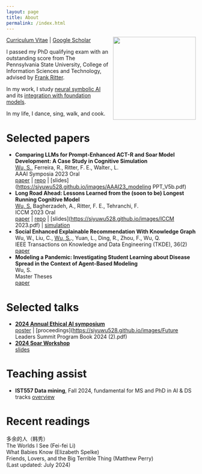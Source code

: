```yaml
---
layout: page
title: About
permalink: /index.html
---
```

<p><img style="float:right; padding-left:10px" src="http://Siyuwu528.github.io/images/image.jpg" width="220" height="220" /></p>
<a href="https://siyuwu528.github.io/images/Siyu Wu_Resume_AI_V4.pdf">Curriculum Vitae</a> | <a href="https://scholar.google.com/citations?user=wFLFQeoAAAAJ&hl=zh-CN">Google Scholar</a> <br>

I passed my PhD qualifying exam with an outstanding score from The Pennsylvania State University, College of Information Sciences and Technology, advised by <a href="https://www.frankritter.com/ritter.html">Frank Ritter</a>.

In my work, I study <a href="http://Siyuwu528.github.io/images/CBI_intern_Wu_V2.pdf">neural symbolic AI</a> and its <a href="http://Siyuwu528.github.io/images/NeSyAI-ACS-2024_extended.pdf" target="_blank">integration with foundation models</a>.


In my life, I dance, sing, walk, and cook.

# Selected papers
- **Comparing LLMs for Prompt-Enhanced ACT-R and Soar Model Development: A Case Study in Cognitive Simulation** <br>
  <u>Wu, S.</u>, Ferreira, R., Ritter, F. E., Walter., L.<br>
  AAAI Symposia 2023 Oral<br>
    [paper](https://ojs.aaai.org/index.php/AAAI-SS/article/view/27710) |
    [repo](https://github.com/SiyuWu528/GPT-DriveBus) |
    [slides](https://siyuwu528.github.io/images/AAAI23_modeling PPT_V5b.pdf)
- **Long Road Ahead: Lessons Learned from the (soon to be) Longest Running Cognitive Model** <br>
  <u>Wu, S.</u> Bagherzadeh, A., Ritter, F. E., Tehranchi, F.<br>
  ICCM 2023 Oral<br>
    [paper](https://www.frankritter.com/papers/wuBRT23.pdf) |
    [repo](https://github.com/SiyuWu528/DriveBus) |
    [slides](https://siyuwu528.github.io/images/ICCM 2023.pdf) |
    [simulation](https://pennstateoffice365-my.sharepoint.com/:v:/r/personal/sfw5621_psu_edu/Documents/DriveBus_2023/3.%20data_collection/Model%20A%20play%20the%20game%20recording.MOV?csf=1&web=1&e=Fbrijw&nav=eyJwbGF5YmFja09wdGlvbnMiOnt9LCJyZWZlcnJhbEluZm8iOnsicmVmZXJyYWxBcHAiOiJTdHJlYW1XZWJBcHAiLCJyZWZlcnJhbE1vZGUiOiJtaXMiLCJyZWZlcnJhbFZpZXciOiJwb3N0cm9sbC1jb3B5bGluayIsInJlZmVycmFsUGxheWJhY2tTZXNzaW9uSWQiOiI1ZWEyNDBiYS1iZmY1LTQ4M2YtODZiYi03ZjgyMzlhNGIyYmMifX0%3D)
- **Social Enhanced Explainable Recommendation With Knowledge Graph** <br>
Wu, W., Liu, C., <u>Wu, S.</u>., Yuan, L., Ding, R., Zhou, F., Wu, Q.<br>
IEEE Transactions on Knowledge and Data Engineering (TKDE), 36(2)<br>
    [paper](https://ieeexplore.ieee.org/document/10173618)
- **Modeling a Pandemic: Investigating Student Learning about Disease Spread in the Context of Agent-Based Modeling** <br>
Wu, S. <br>
Master Theses <br>
[paper](https://www.proquest.com/docview/2715316973?pq-origsite=gscholar&fromopenview=true&sourcetype=Dissertations%20&%20Theses)

# Selected talks
- **<a href="https://midas.umich.edu/future-leaders-summit-2024/">2024 Annual Ethical AI symposium</a>** <br>
     [poster](https://siyuwu528.github.io/images/V4_AI-WEEK-2024-LLM-ACT-R-1.pdf) |
     [proceedings](https://siyuwu528.github.io/images/Future Leaders Summit Program Book 2024 (2).pdf)
- **<a href="https://integratedcognition.ai/news/2024-soar-workshop-29-may/">2024 Soar Workshop</a>** <br>
     [slides](https://siyuwu528.github.io/images/SoarPresentation_Wu.pdf)<br>

# Teaching assist
- **IST557 Data mining**, Fall 2024, fundamental for MS and PhD in AI & DS tracks [overview](https://bulletins.psu.edu/university-course-descriptions/graduate/ist/)

# Recent readings
多余的人（韩秀）<br>
The Worlds I See (Fei-fei Li)<br>
What Babies Know (Elizabeth Spelke)<br>
Friends, Lovers, and the Big Terrible Thing (Matthew Perry)<br>
(Last updated: July 2024)
